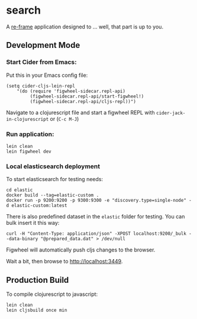 # search

A [re-frame](https://github.com/Day8/re-frame) application designed to ... well, that part is up to you.

## Development Mode

### Start Cider from Emacs:

Put this in your Emacs config file:

```
(setq cider-cljs-lein-repl
	"(do (require 'figwheel-sidecar.repl-api)
         (figwheel-sidecar.repl-api/start-figwheel!)
         (figwheel-sidecar.repl-api/cljs-repl))")
```

Navigate to a clojurescript file and start a figwheel REPL with `cider-jack-in-clojurescript` or (`C-c M-J`)

### Run application:

```
lein clean
lein figwheel dev
```

### Local elasticsearch deployment

To start elasticsearch for testing needs:

```
cd elastic
docker build --tag=elastic-custom . 
docker run -p 9200:9200 -p 9300:9300 -e "discovery.type=single-node" -d elastic-custom:latest
```

There is also predefined dataset in the `elastic` folder for testing.
You can bulk insert it this way:
```
curl -H "Content-Type: application/json" -XPOST localhost:9200/_bulk --data-binary "@prepared_data.dat" > /dev/null
```


Figwheel will automatically push cljs changes to the browser.

Wait a bit, then browse to [http://localhost:3449](http://localhost:3449).

## Production Build


To compile clojurescript to javascript:

```
lein clean
lein cljsbuild once min
```
